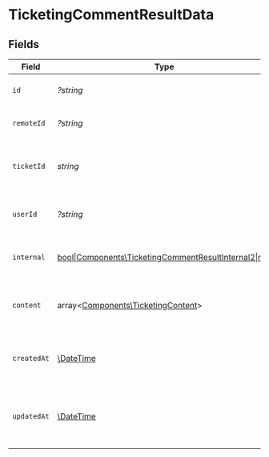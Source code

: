 # TicketingCommentResultData


## Fields

| Field                                                                                                             | Type                                                                                                              | Required                                                                                                          | Description                                                                                                       | Example                                                                                                           |
| ----------------------------------------------------------------------------------------------------------------- | ----------------------------------------------------------------------------------------------------------------- | ----------------------------------------------------------------------------------------------------------------- | ----------------------------------------------------------------------------------------------------------------- | ----------------------------------------------------------------------------------------------------------------- |
| `id`                                                                                                              | *?string*                                                                                                         | :heavy_minus_sign:                                                                                                | Unique identifier                                                                                                 | 8187e5da-dc77-475e-9949-af0f1fa4e4e3                                                                              |
| `remoteId`                                                                                                        | *?string*                                                                                                         | :heavy_minus_sign:                                                                                                | Provider's unique identifier                                                                                      | 8187e5da-dc77-475e-9949-af0f1fa4e4e3                                                                              |
| `ticketId`                                                                                                        | *string*                                                                                                          | :heavy_check_mark:                                                                                                | The ticket ID associated with the comment                                                                         | ticket-001                                                                                                        |
| `userId`                                                                                                          | *?string*                                                                                                         | :heavy_minus_sign:                                                                                                | The user who created the comment                                                                                  | user-001                                                                                                          |
| `internal`                                                                                                        | [bool\|Components\TicketingCommentResultInternal2\|null](../../Models/Components/TicketingCommentResultInternal.md) | :heavy_minus_sign:                                                                                                | Whether the comment is internal                                                                                   | false                                                                                                             |
| `content`                                                                                                         | array<[Components\TicketingContent](../../Models/Components/TicketingContent.md)>                                 | :heavy_minus_sign:                                                                                                | Array of content associated with the comment                                                                      |                                                                                                                   |
| `createdAt`                                                                                                       | [\DateTime](https://www.php.net/manual/en/class.datetime.php)                                                     | :heavy_minus_sign:                                                                                                | The timestamp when the record was created                                                                         | 2021-01-01T01:01:01.000Z                                                                                          |
| `updatedAt`                                                                                                       | [\DateTime](https://www.php.net/manual/en/class.datetime.php)                                                     | :heavy_minus_sign:                                                                                                | The timestamp when the record was last updated                                                                    | 2021-01-01T01:01:01.000Z                                                                                          |